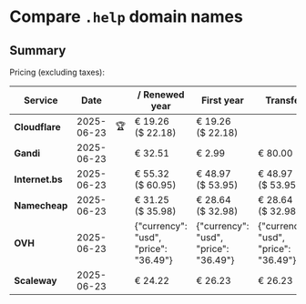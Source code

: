 # Compare `.help` domain names

## Summary

Pricing (excluding taxes):

| Service | Date |  | / Renewed year | First year | Transfer | Restoration |
|--|--|--|--|--|--|--|
| **Cloudflare** | 2025-06-23 | 🏆 | € 19.26<br>($ 22.18) | € 19.26<br>($ 22.18) |  |  |
| **Gandi** | 2025-06-23 |  | € 32.51 | € 2.99 | € 80.00 | € 90.22 |
| **Internet.bs** | 2025-06-23 |  | € 55.32<br>($ 60.95) | € 48.97<br>($ 53.95) | € 48.97<br>($ 53.95) | € 155.17<br>($ 170.95) |
| **Namecheap** | 2025-06-23 |  | € 31.25<br>($ 35.98) | € 28.64<br>($ 32.98) | € 28.64<br>($ 32.98) |  |
| **OVH** | 2025-06-23 |  | {"currency": "usd", "price": "36.49"} | {"currency": "usd", "price": "36.49"} | {"currency": "usd", "price": "36.49"} |  |
| **Scaleway** | 2025-06-23 |  | € 24.22 | € 26.23 | € 26.23 | € 72.76 |
